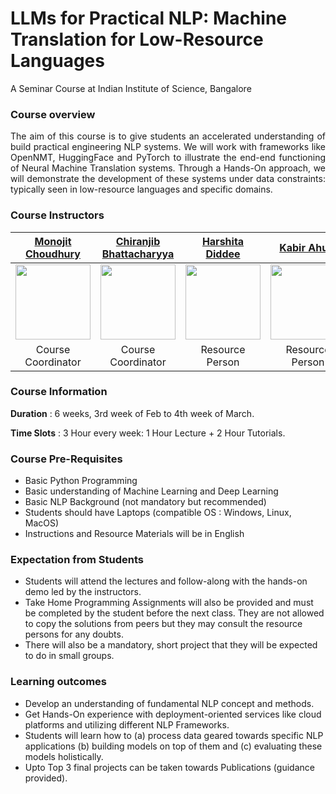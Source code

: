 # LLMs for Practical NLP: Machine Translation for Low-Resource Languages
A Seminar Course at Indian Institute of Science, Bangalore 

### Course overview 

<p align="justify">
The aim of this course is to give students an accelerated understanding of build practical engineering NLP systems. We will work with frameworks like OpenNMT, HuggingFace and PyTorch to illustrate the end-end functioning of Neural Machine Translation systems. Through a Hands-On approach, we will demonstrate the development of these systems under data constraints: typically seen in low-resource languages and specific domains. 
</p>

### Course Instructors


[Monojit Choudhury](https://www.microsoft.com/en-us/research/people/monojitc/)            |  [Chiranjib Bhattacharyya](https://eecs.iisc.ac.in/people/chiranjib-bhattacharyya/) | [Harshita Diddee](https://harshitadd.netlify.app/) | [Kabir Ahuja](https://kabirahuja2431.github.io/)
:-------------------------:|:-------------------------:|:-------------------------:|:-------------------------:
<img src="https://www.microsoft.com/en-us/research/wp-content/uploads/2017/09/avatar_user_32996_1505190495-180x180.jpg" width="120" height="120" /> | <img src="https://eecs.iisc.ac.in/wp-content/uploads/2019/11/chiru-300x270.jpg" width="120" height="120" /> | <img src="https://pbs.twimg.com/profile_images/1201512246301454336/qnbIrxxA_400x400.jpg" height="120" /> | <img src="https://kabirahuja2431.github.io/images/profile_pic.jpeg" height="120" />
Course Coordinator | Course Coordinator | Resource Person | Resource Person

### Course Information

**Duration** :  6 weeks, 3rd week of Feb to 4th week of March.

**Time Slots** : 3 Hour every week: 1 Hour Lecture + 2 Hour Tutorials. 

### Course Pre-Requisites 

- Basic Python Programming 
- Basic understanding of Machine Learning and Deep Learning
- Basic NLP Background (not mandatory but recommended) 
- Students should have Laptops (compatible OS : Windows, Linux, MacOS) 
- Instructions and Resource Materials will be in English

### Expectation from Students
- Students will attend the lectures and follow-along with the hands-on demo led by the instructors. 
- Take Home Programming Assignments will also be provided and must be completed by the student before the next class. They are not allowed to copy the solutions from peers but they may consult the resource persons for any doubts.   
- There will also be a mandatory, short project that they will be expected to do in small groups.  


### Learning outcomes

- Develop an understanding of fundamental NLP concept and methods. 
- Get Hands-On experience with deployment-oriented services like cloud platforms and utilizing different NLP Frameworks. 
- Students will learn how to (a) process data geared towards specific NLP applications (b) building models on top of them and (c) evaluating these models holistically.  
- Upto Top 3 final projects can be taken towards Publications (guidance provided).  

 
